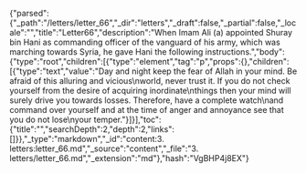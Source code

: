 {"parsed":{"_path":"/letters/letter_66","_dir":"letters","_draft":false,"_partial":false,"_locale":"","title":"Letter66","description":"When Imam Ali (a) appointed Shuray bin Hani as commanding officer of the vanguard of his army, which was marching towards Syria, he gave Hani the following instructions.","body":{"type":"root","children":[{"type":"element","tag":"p","props":{},"children":[{"type":"text","value":"Day and night keep the fear of Allah in your mind. Be afraid of this alluring and vicious\nworld, never trust it. If you do not check yourself from the desire of acquiring inordinate\nthings then your mind will surely drive you towards losses. Therefore, have a complete watch\nand command over yourself and at the time of anger and annoyance see that you do not lose\nyour temper."}]}],"toc":{"title":"","searchDepth":2,"depth":2,"links":[]}},"_type":"markdown","_id":"content:3. letters:letter_66.md","_source":"content","_file":"3. letters/letter_66.md","_extension":"md"},"hash":"VgBHP4j8EX"}